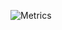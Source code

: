 ![Metrics](https://metrics.lecoq.io/soohl?template=classic&base.header=0&base.activity=0&base.community=0&base.repositories=0&base.metadata=0&isocalendar=1&languages=1&pagespeed=1&base.indepth=false&isocalendar.duration=full-year&languages.limit=8&languages.threshold=0%25&languages.other=false&languages.colors=github&languages.sections=most-used&languages.indepth=false&languages.analysis.timeout=15&languages.categories=markup%2C%20programming&languages.recent.categories=markup%2C%20programming&languages.recent.load=300&languages.recent.days=14&pagespeed.url=.user.website&pagespeed.detailed=false&pagespeed.screenshot=false&config.timezone=America%2FNew_York&config.display=large)
